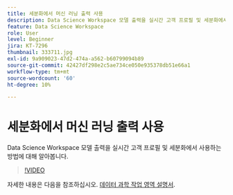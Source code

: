 ```yaml
---
title: 세분화에서 머신 러닝 출력 사용
description: Data Science Workspace 모델 출력을 실시간 고객 프로필 및 세분화에서 사용하는 방법에 대해 알아봅니다.
feature: Data Science Workspace
role: User
level: Beginner
jira: KT-7296
thumbnail: 333711.jpg
exl-id: 9a909023-47d2-474a-a562-b60799094b89
source-git-commit: 42427df298e2c5ae734ce050e935378db51e66a1
workflow-type: tm+mt
source-wordcount: '60'
ht-degree: 10%

---
```


# 세분화에서 머신 러닝 출력 사용

Data Science Workspace 모델 출력을 실시간 고객 프로필 및 세분화에서 사용하는 방법에 대해 알아봅니다.

>[!VIDEO](https://video.tv.adobe.com/v/333711)

자세한 내용은 다음을 참조하십시오. [데이터 과학 작업 영역 설명서](https://experienceleague.adobe.com/docs/experience-platform/data-science-workspace/home.html?lang=ko-KR).
